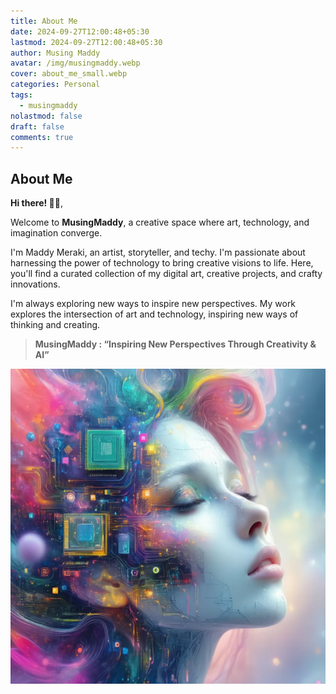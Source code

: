 ```yaml
---
title: About Me
date: 2024-09-27T12:00:48+05:30
lastmod: 2024-09-27T12:00:48+05:30
author: Musing Maddy
avatar: /img/musingmaddy.webp
cover: about_me_small.webp
categories: Personal
tags:
  - musingmaddy
nolastmod: false
draft: false
comments: true
---
```

## **About Me**

**Hi there! 👋🏻**, 

Welcome to **MusingMaddy**, a creative space where art, technology, and imagination converge.

<!--more-->

I'm Maddy Meraki, an artist, storyteller, and techy. I'm passionate about harnessing the power of technology to bring creative visions to life. Here, you'll find a curated collection of my digital art, creative projects, and crafty innovations.

I'm always exploring new ways to inspire new perspectives. My work explores the intersection of art and technology, inspiring new ways of thinking and creating.

> **MusingMaddy : “Inspiring New Perspectives Through Creativity & AI”** 

![about_me](about_me_full.webp "Imagika")
